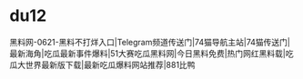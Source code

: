 # du12
黑料网-0621-黑料不打烊入口|Telegram频道传送门|74猫导航主站|74猫传送门|最新海角|吃瓜最新事件爆料|51大赛吃瓜黑料网|今日黑料免费|热门网红黑料载|吃瓜大世界最新版下载|最新吃瓜爆料网站推荐|881比鸭
